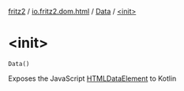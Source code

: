 [fritz2](../../index.md) / [io.fritz2.dom.html](../index.md) / [Data](index.md) / [&lt;init&gt;](./-init-.md)

# &lt;init&gt;

`Data()`

Exposes the JavaScript [HTMLDataElement](https://developer.mozilla.org/en/docs/Web/API/HTMLDataElement) to Kotlin

